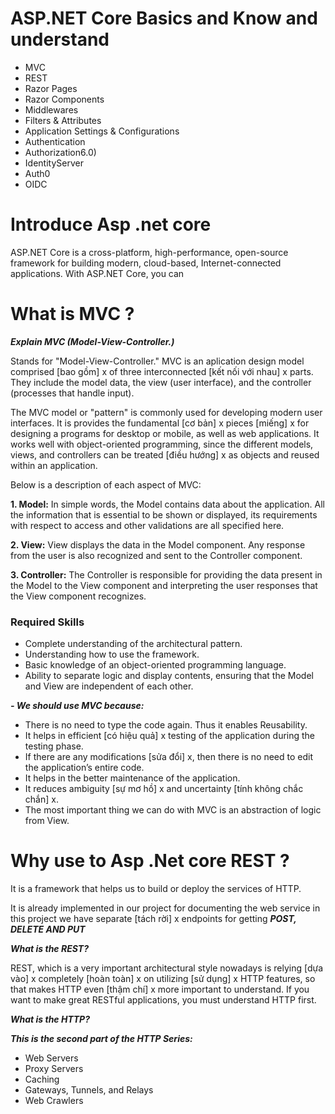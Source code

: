 

 
# ASP.NET Core Basics and Know and understand
-  MVC
-  REST
-  Razor Pages
-  Razor Components
-  Middlewares
-  Filters & Attributes
-  Application Settings & Configurations
-  Authentication
-  Authorization6.0)
-  IdentityServer
-  Auth0
-  OIDC

# Introduce Asp .net core
 ASP.NET Core is a cross-platform, high-performance, open-source framework for building modern, cloud-based, Internet-connected applications. With ASP.NET Core, you can

# What is MVC ?
***Explain MVC (Model-View-Controller.)***

Stands for "Model-View-Controller." MVC is an  aplication  design model  comprised  [bao gồm]  x  of three  interconnected  [kết nối với nhau]  x  parts. They include the model data, the view (user interface), and the controller (processes  that handle input).

The MVC model or "pattern" is commonly used for developing modern user interfaces. It is provides the fundamental [cơ bản] x pieces [miếng] x for designing a  programs for  desktop  or  mobile, as well as web applications. It works well with object-oriented programming, since the different models, views, and controllers can be treated [điều hướng] x as objects and reused within an application.

Below is a description of each aspect of MVC:

**1. Model:** In simple words, the Model contains data about the application. All the information that is essential to be shown or displayed, its requirements with respect to access and other validations are all specified here.

**2. View:** View displays the data in the Model component. Any response from the user is also recognized and sent to the Controller component.

**3. Controller:** The Controller is responsible for providing the data present in the Model to the View component and interpreting the user responses that the View component recognizes.

### Required Skills
-   Complete understanding of the architectural pattern.
-   Understanding how to use the framework.
-   Basic knowledge of an object-oriented programming language.
-   Ability to separate logic and display contents, ensuring that the Model and View are independent of each other.

***- We should use MVC because:***

-   There is no need to type the code again. Thus it enables Reusability.
-   It helps in efficient [có hiệu quả] x testing of the application during the testing phase.
-   If there are any modifications [sửa đổi] x, then there is no need to edit the application’s entire code.
-   It helps in the better maintenance of the application.
-   It reduces ambiguity [sự mơ hồ] x and uncertainty [tính không chắc chắn] x.
-   The most important thing we can do with MVC is an abstraction of logic from View.
# Why use to Asp .Net core REST ?
It is a framework that helps us to build or deploy the services of HTTP.

It is already implemented in our project for documenting the web service in this project we have separate  [tách rời]  x endpoints for getting ***POST, DELETE AND PUT***

***What is the REST?***

REST, which is a very important architectural style nowadays is relying [dựa vào] x completely [hoàn toàn] x on utilizing [sử dụng] x HTTP features, so that makes HTTP even [thậm chí] x more important to understand. If you want to make great RESTful applications, you must understand HTTP first.

***What is the HTTP?***

***This is the second part of the HTTP Series:***
 - Web Servers
 - Proxy Servers
 - Caching
 - Gateways, Tunnels, and Relays
 - Web Crawlers
